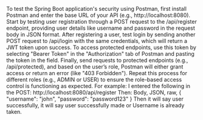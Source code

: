 To test the Spring Boot application's security using Postman, first install Postman and enter the base URL of your API (e.g., http://localhost:8080). 
Start by testing user registration through a POST request to the /api/register endpoint, providing user details like username and password in the request body in JSON format. 
After registering a user, test login by sending another POST request to /api/login with the same credentials, which will return a JWT token upon success. 
To access protected endpoints, use this token by selecting "Bearer Token" in the "Authorization" tab of Postman and pasting the token in the field. 
Finally, send requests to protected endpoints (e.g., /api/protected), and based on the user’s role, Postman will either grant access or return an error (like "403 Forbidden").
Repeat this process for different roles (e.g., ADMIN or USER) to ensure the role-based access control is functioning as expected. 
For example: 
I entered the following in the POST:
http://localhost:8080/api/register
Then: Body, JSON, raw,
{
"username": "john",
"password": "password123"
}
Then it will say user successfully, it will say user successfully made or Username is already taken. 